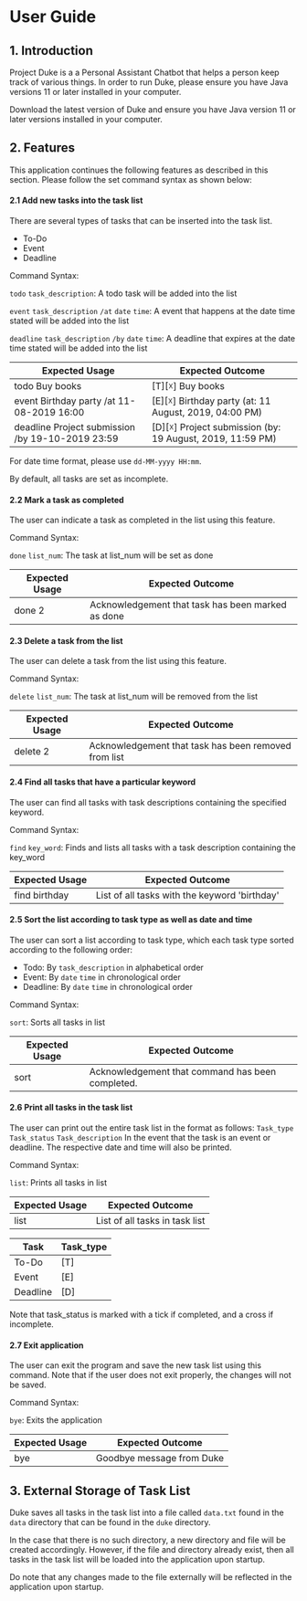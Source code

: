# User Guide
## 1. Introduction
Project Duke is a a Personal Assistant Chatbot that helps a person keep track of various things. 
In order to run Duke, please ensure you have Java versions 11 or later installed in your computer.

Download the latest version of Duke and
ensure you have Java version 11 or later versions installed in your computer.

## 2. Features
This application continues the following features as described in this section. 
Please follow the set command syntax as shown below:

#### 2.1 Add new tasks into the task list
   There are several types of tasks that can be inserted into the task list.
   * To-Do
   * Event
   * Deadline

Command Syntax:

`todo`  `task_description`: 
A todo task will be added into the list

`event` `task_description` `/at` `date` `time`:
A event that happens at the date time stated will be added into the list

`deadline` `task_description` `/by` `date` `time`: 
A deadline that expires at the date time stated will be added into the list

Expected Usage | Expected Outcome
-------------- | ----------------
todo Buy books | [T][☓] Buy books
event Birthday party /at 11-08-2019 16:00 | [E][☓] Birthday party (at: 11 August, 2019, 04:00 PM)
deadline Project submission /by 19-10-2019 23:59 | [D][☓] Project submission (by: 19 August, 2019, 11:59 PM)

For date time format, please use `dd-MM-yyyy HH:mm`.

By default, all tasks are set as incomplete.

#### 2.2 Mark a task as completed
The user can indicate a task as completed in the list using this feature.

Command Syntax:

`done` `list_num`: The task at list_num will be set as done

Expected Usage | Expected Outcome
-------------- | ----------------
done 2 | Acknowledgement that task has been marked as done

#### 2.3 Delete a task from the list
The user can delete a task from the list using this feature.

Command Syntax:

`delete` `list_num`: The task at list_num will be removed from the list

Expected Usage | Expected Outcome
-------------- | ----------------
delete 2 | Acknowledgement that task has been removed from list

#### 2.4 Find all tasks that have a particular keyword
The user can find all tasks with task descriptions containing the specified keyword.

Command Syntax:

`find` `key_word`: Finds and lists all tasks with a task description containing the key_word

Expected Usage | Expected Outcome
-------------- | ----------------
find birthday | List of all tasks with the keyword 'birthday' 

#### 2.5 Sort the list according to task type as well as date and time
The user can sort a list according to task type, which each task type sorted according to the following order:
* Todo: By `task_description` in alphabetical order
* Event: By `date` `time` in chronological order
* Deadline: By `date` `time` in chronological order

Command Syntax:

`sort`: Sorts all tasks in list

Expected Usage | Expected Outcome
-------------- | ----------------
sort | Acknowledgement that command has been completed.

#### 2.6 Print all tasks in the task list
The user can print out the entire task list in the format as follows:
`Task_type` `Task_status` `Task_description`
In the event that the task is an event or deadline. The respective date and time will also be printed.

Command Syntax:

`list`: Prints all tasks in list

Expected Usage | Expected Outcome
-------------- | ----------------
list | List of all tasks in task list

Task | Task_type
---- | ---------
To-Do | [T]
Event | [E]
Deadline | [D]

Note that task_status is marked with a tick if completed, and a cross if incomplete.

#### 2.7 Exit application

The user can exit the program and save the new task list using this command. 
Note that if the user does not exit properly, the changes will not be saved.

Command Syntax:

`bye`: Exits the application

Expected Usage | Expected Outcome
-------------- | ----------------
bye | Goodbye message from Duke

## 3. External Storage of Task List
Duke saves all tasks in the task list into a file called `data.txt` found in the `data` directory that can be found in the `duke` directory.

In the case that there is no such directory, a new directory and file will be created accordingly. However, if the file and directory already exist,
then all tasks in the task list will be loaded into the application upon startup. 

Do note that any changes made to the file externally will be reflected in the application upon startup.
